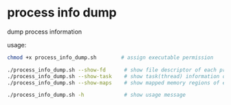 # process info dump
dump process information 

usage:
```bash
chmod +x process_info_dump.sh        # assign executable permission

./process_info_dump.sh --show-fd      # show file descriptor of each process
./process_info_dump.sh --show-task    # show task(thread) information of each process
./process_info_dump.sh --show-maps    # show mapped memory regions of each process

./process_info_dump.sh -h             # show usage message
```

